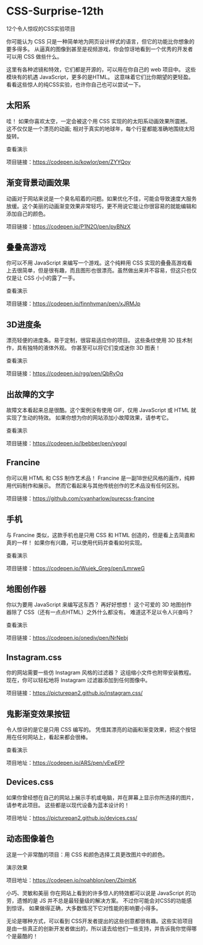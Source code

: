 # CSS-Surprise-12th
12个令人惊叹的CSS实验项目

你可能认为 CSS 只是一种简单地为网页设计样式的语言，但它的功能比你想象的要多得多。 从逼真的图像到甚至是视频游戏，你会惊讶地看到一个优秀的开发者可以用 CSS 做些什么。

这里有各种滤镜和特效，它们都是开源的，可以用在你自己的 web 项目中。 这些模块有的机遇 JavaScript，更多的是HTML。 这意味着它们比你期望的更轻盈。 看看这些惊人的纯CSS实验，也许你自己也可以尝试一下。

## 太阳系

哇！ 如果你喜欢太空，一定会被这个用 CSS 实现的的太阳系动画效果所震撼。 这不仅仅是一个漂亮的动画; 相对于真实的地球年，每个行星都能准确地围绕太阳旋转。

查看演示

项目链接：https://codepen.io/kowlor/pen/ZYYQoy

## 渐变背景动画效果
 
动画对于网站来说是一个臭名昭着的问题。如果优化不佳，可能会导致速度大服务放缓。这个美丽的动画渐变效果非常轻巧，更不用说它能让你很容易的就能编辑和添加自己的颜色。

项目链接：https://codepen.io/P1N2O/pen/pyBNzX

## 叠叠高游戏

你可以不用 JavaScript 来编写一个游戏。这个纯粹用 CSS 实现的叠叠高游戏看上去很简单，但是很有趣，而且图形也很漂亮。虽然做出来并不容易，但这只也仅仅是让 CSS 小小的露了一手。

查看演示

项目链接：https://codepen.io/finnhvman/pen/xJRMJp

## 3D进度条

漂亮轻便的进度条。易于定制，很容易适应你的项目。 这些条纹使用 3D 技术制作，具有独特的液体外观。 你甚至可以将它们变成迷你 3D 图表！

查看演示

项目链接：https://codepen.io/rgg/pen/QbRyOq

## 出故障的文字

故障文本看起来总是很酷。这个案例没有使用 GIF，仅用 JavaScript 或 HTML 就实现了生动的特效。 如果你想为你的网站添加小故障效果，请参考它。

查看演示

项目链接：https://codepen.io/lbebber/pen/ypgql

## Francine

你可以用 HTML 和 CSS 制作艺术品！ Francine 是一副18世纪风格的画作，纯粹用代码制作和展示。 然而它看起来与其他传统创作的艺术品没有任何区别。

项目链接：https://github.com/cyanharlow/purecss-francine

## 手机

与 Francine 类似，这款手机也是只用 CSS 和 HTML 创造的，但是看上去简直和真的一样！ 如果你有兴趣，可以使用代码并查看如何实现。

查看演示

项目链接：https://codepen.io/Wujek_Greg/pen/LmrweG

## 地图创作器

你以为要用 JavaScript 来编写这东西？ 再好好想想！ 这个可爱的 3D 地图创作器除了 CSS（还有一点点HTML）之外什么都没有。 难道这不足以令人兴奋吗？

查看演示

项目链接：https://codepen.io/onediv/pen/NrNebj

## Instagram.css

你的网站需要一些仿 Instagram 风格的过滤器？ 这组缩小文件也附带安装教程。 现在，你可以轻松地将 Instagram 过滤器添加到任何图像中。

项目链接：https://picturepan2.github.io/instagram.css/

## 鬼影渐变效果按钮

令人惊讶的是它是只用 CSS 编写的。 凭借其漂亮的动画和渐变效果，把这个按钮用在任何网站上，看起来都会很棒。

查看演示

项目地址：https://codepen.io/ARS/pen/vEwEPP

## Devices.css

如果你曾经想在自己的网站上展示手机或电脑，并在屏幕上显示你所选择的图片，请参考此项目。 这些都是以现代设备为蓝本设计的！

项目地址：https://picturepan2.github.io/devices.css/

## 动态图像着色

这是一个非常酷的项目：用 CSS 和颜色选择工具更改图片中的颜色。

演示效果

项目地址：https://codepen.io/noahblon/pen/ZbjmbK

小巧、灵敏和美丽
你在网站上看到的许多惊人的特效都可以说是 JavaScript 的功劳，遗憾的是 JS 并不总是最轻量级的解决方案。 不过你可能会对CSS的功能感到惊讶。 如果做得正确，大多数情况下它对性能的影响要小得多。

无论是哪种方式，可以看到 CSS开发者提出的这些创意都很有趣。这些实验项目是由一些真正的创新开发者做出的，所以请去给他们一些支持，并告诉我你觉得哪个是最酷的！
